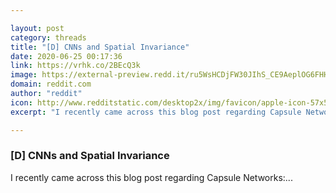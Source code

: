 ```yaml
---

layout: post
category: threads
title: "[D] CNNs and Spatial Invariance"
date: 2020-06-25 00:17:36
link: https://vrhk.co/2BEcQ3k
image: https://external-preview.redd.it/ru5WsHCDjFW30JIhS_CE9AeplOG6FHHlpdsbJMvF6JM.jpg?width=1140&height=596.858638743&auto=webp&crop=1140:596.858638743,smart&s=3ff7a8fac69ea567c87f9b7666df80a043f19930
domain: reddit.com
author: "reddit"
icon: http://www.redditstatic.com/desktop2x/img/favicon/apple-icon-57x57.png
excerpt: "I recently came across this blog post regarding Capsule Networks:..."

---
```


### [D] CNNs and Spatial Invariance

I recently came across this blog post regarding Capsule Networks:...